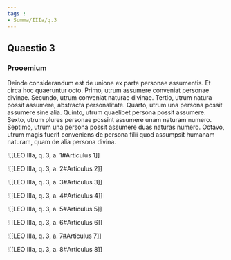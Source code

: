 ```yaml
---
tags : 
- Summa/IIIa/q.3
---
```


## Quaestio 3

### Prooemium

Deinde considerandum est de unione ex parte personae assumentis. Et circa hoc quaeruntur octo. Primo, utrum assumere conveniat personae divinae. Secundo, utrum conveniat naturae divinae. Tertio, utrum natura possit assumere, abstracta personalitate. Quarto, utrum una persona possit assumere sine alia. Quinto, utrum quaelibet persona possit assumere. Sexto, utrum plures personae possint assumere unam naturam numero. Septimo, utrum una persona possit assumere duas naturas numero. Octavo, utrum magis fuerit conveniens de persona filii quod assumpsit humanam naturam, quam de alia persona divina.

![[LEO IIIa, q. 3, a. 1#Articulus 1]]

![[LEO IIIa, q. 3, a. 2#Articulus 2]]

![[LEO IIIa, q. 3, a. 3#Articulus 3]]

![[LEO IIIa, q. 3, a. 4#Articulus 4]]

![[LEO IIIa, q. 3, a. 5#Articulus 5]]

![[LEO IIIa, q. 3, a. 6#Articulus 6]]

![[LEO IIIa, q. 3, a. 7#Articulus 7]]

![[LEO IIIa, q. 3, a. 8#Articulus 8]]

